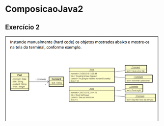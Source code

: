 # ComposicaoJava2

## Exercício 2

![App Screenshot](https://github.com/Gabriel1Pinheiro/ComposicaoJava2/blob/master/Ex2.png)
